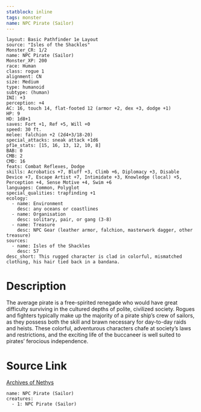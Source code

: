 ```yaml
---
statblock: inline
tags: monster
name: NPC Pirate (Sailor)
---
```

```statblock
layout: Basic Pathfinder 1e Layout
source: "Isles of the Shackles"
Monster_CR: 1/2
name: NPC Pirate (Sailor)
Monster_XP: 200
race: Human
class: rogue 1
alignment: CN
size: Medium
type: humanoid
subtype: (human)
INI: +3
perception: +4
AC: 16, touch 14, flat-footed 12 (armor +2, dex +3, dodge +1)
HP: 9
HD: 1d8+1
saves: Fort +1, Ref +5, Will +0
speed: 30 ft.
melee: falchion +2 (2d4+3/18-20)
special_attacks: sneak attack +1d6
pf1e_stats: [15, 16, 13, 12, 10, 8]
BAB: 0
CMB: 2
CMD: 16
feats: Combat Reflexes, Dodge
skills: Acrobatics +7, Bluff +3, Climb +6, Diplomacy +3, Disable Device +7, Escape Artist +7, Intimidate +3, Knowledge (local) +5, Perception +4, Sense Motive +4, Swim +6
languages: Common, Polyglot
special_qualities: trapfinding +1
ecology:
  - name: Environment
    desc: any oceans or coastlines
  - name: Organisation
    desc: solitary, pair, or gang (3-8)
  - name: Treasure
    desc: NPC Gear (leather armor, falchion, masterwork dagger, other treasure)
sources:
  - name: Isles of the Shackles
    desc: 57
desc_short: This rugged character is clad in colorful, mismatched clothing, his hair tied back in a bandana.
```
# Description
The average pirate is a free-spirited renegade who would have great difficulty surviving in the cultured depths of polite, civilized society. Rogues and fighters typically make up the majority of a pirate ship’s crew of sailors, as they possess both the skill and brawn necessary for day-to-day raids and heists. These colorful, adventurous characters chafe at society’s laws and restrictions, and the exciting life of the buccaneer is well suited to pirates’ ferocious independence.
# Source Link
[Archives of Nethys](https://aonprd.com/NPCDisplay.aspx?ItemName=Pirate%20(Sailor))
```encounter-table
name: NPC Pirate (Sailor)
creatures:
  - 1: NPC Pirate (Sailor)
```
